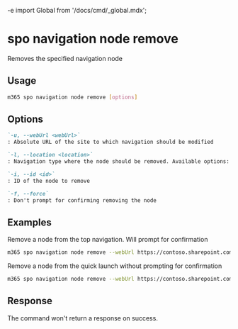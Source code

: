 -e <!-- DISCLAIMER: All secrets, passwords, and sensitive values in this document are examples only and not real credentials. -->
import Global from '/docs/cmd/_global.mdx';

# spo navigation node remove

Removes the specified navigation node

## Usage

```sh
m365 spo navigation node remove [options]
```

## Options

```md definition-list
`-u, --webUrl <webUrl>`
: Absolute URL of the site to which navigation should be modified

`-l, --location <location>`
: Navigation type where the node should be removed. Available options: `QuickLaunch,TopNavigationBar`

`-i, --id <id>`
: ID of the node to remove

`-f, --force`
: Don't prompt for confirming removing the node
```

<Global />

## Examples

Remove a node from the top navigation. Will prompt for confirmation

```sh
m365 spo navigation node remove --webUrl https://contoso.sharepoint.com/sites/team-a --location TopNavigationBar --id 2003
```

Remove a node from the quick launch without prompting for confirmation

```sh
m365 spo navigation node remove --webUrl https://contoso.sharepoint.com/sites/team-a --location QuickLaunch --id 2003 --force
```

## Response

The command won't return a response on success.
